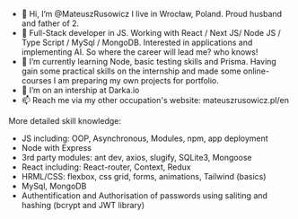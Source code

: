 - 👋 Hi, I’m @MateuszRusowicz I live in Wrocław, Poland. Proud husband and father of 2.
- 👀 Full-Stack developer in JS. Working with React / Next JS/ Node JS / Type Script / MySql / MongoDB. Interested in applications and implementing AI. So where the career will lead me? who knows!
- 🌱 I’m currently learning Node, basic testing skills and Prisma. Having gain some practical skills on the internship and made some online-courses I am preparing my own projects for portfolio.
- 💞️ I’m on an intership at Darka.io
- 📫 Reach me via my other occupation's website: mateuszrusowicz.pl/en

More detailed skill knowledge:
- JS including: OOP, Asynchronous, Modules, npm, app deployment
- Node with Express
- 3rd party modules: ant dev, axios, slugify, SQLite3, Mongoose
- React including: React-router, Context, Redux
- HRML/CSS: flexbox, css grid, forms, animations, Tailwind (basics)
- MySql, MongoDB
- Authentification and Authorisation of passwords using saliting and hashing (bcrypt and JWT library)

<!---
MateuszRusowicz/MateuszRusowicz is a ✨ special ✨ repository because its `README.md` (this file) appears on your GitHub profile.
You can click the Preview link to take a look at your changes.
--->
